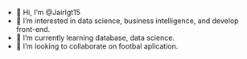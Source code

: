 - 👋 Hi, I’m @Jairlgt15
- 👀 I’m interested in data science, business intelligence, and develop front-end.
- 🌱 I’m currently learning database, data science.
- 💞️ I’m looking to collaborate on footbal aplication.

